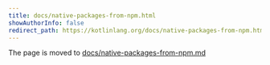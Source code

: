 ```yaml
---
title: docs/native-packages-from-npm.html
showAuthorInfo: false
redirect_path: https://kotlinlang.org/docs/native-packages-from-npm.html
---
```


The page is moved to [docs/native-packages-from-npm.md](docs/native-packages-from-npm.md)
